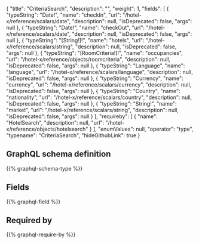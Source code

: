 {
  "title": "CriteriaSearch",
  "description": "",
  "weight": 1,
  "fields": [
    {
      "typeString": "Date!",
      "name": "checkIn",
      "url": "/hotel-x/reference/scalars/date",
      "description": null,
      "isDeprecated": false,
      "args": null
    },
    {
      "typeString": "Date!",
      "name": "checkOut",
      "url": "/hotel-x/reference/scalars/date",
      "description": null,
      "isDeprecated": false,
      "args": null
    },
    {
      "typeString": "[String!]!",
      "name": "hotels",
      "url": "/hotel-x/reference/scalars/string",
      "description": null,
      "isDeprecated": false,
      "args": null
    },
    {
      "typeString": "[RoomCriteria!]!",
      "name": "occupancies",
      "url": "/hotel-x/reference/objects/roomcriteria",
      "description": null,
      "isDeprecated": false,
      "args": null
    },
    {
      "typeString": "Language",
      "name": "language",
      "url": "/hotel-x/reference/scalars/language",
      "description": null,
      "isDeprecated": false,
      "args": null
    },
    {
      "typeString": "Currency",
      "name": "currency",
      "url": "/hotel-x/reference/scalars/currency",
      "description": null,
      "isDeprecated": false,
      "args": null
    },
    {
      "typeString": "Country",
      "name": "nationality",
      "url": "/hotel-x/reference/scalars/country",
      "description": null,
      "isDeprecated": false,
      "args": null
    },
    {
      "typeString": "String!",
      "name": "market",
      "url": "/hotel-x/reference/scalars/string",
      "description": null,
      "isDeprecated": false,
      "args": null
    }
  ],
  "requireby": [
    {
      "name": "HotelSearch",
      "description": null,
      "url": "/hotel-x/reference/objects/hotelsearch"
    }
  ],
  "enumValues": null,
  "operator": "type",
  "typename": "CriteriaSearch",
  "hideGithubLink": true
}
## GraphQL schema definition

{{% graphql-schema-type %}}

## Fields

{{% graphql-field %}}

## Required by

{{% graphql-require-by %}}
